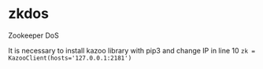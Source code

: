 # zkdos
Zookeeper DoS

It is necessary to install kazoo library with pip3 and change IP in line 10 `zk = KazooClient(hosts='127.0.0.1:2181')`
